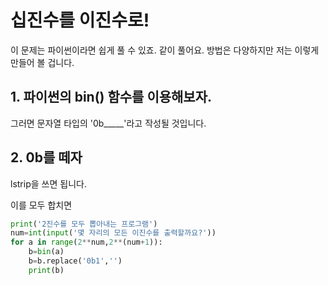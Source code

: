 # 십진수를 이진수로!
이 문제는 파이썬이라면 쉽게 풀 수 있죠. 같이 풀어요. 방법은 다양하지만 저는 이렇게 만들어 볼 겁니다.


## 1. 파이썬의 bin() 함수를 이용해보자.
그러면 문자열 타입의 '0b_____'라고 작성될 것입니다.

## 2. 0b를 떼자
lstrip을 쓰면 됩니다.

이를 모두 합치면
``` python
print('2진수를 모두 뽑아내는 프로그램')
num=int(input('몇 자리의 모든 이진수를 출력할까요?'))
for a in range(2**num,2**(num+1)):
    b=bin(a)
    b=b.replace('0b1','')
    print(b)
```
